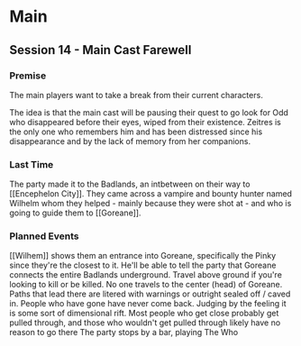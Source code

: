 # Main 


## Session 14 - Main Cast Farewell 

### Premise 
The main players want to take a break from their current characters.

The idea is that the main cast will be pausing their quest to go look for Odd who disappeared before their eyes, wiped from their existence.
Zeitres is the only one who remembers him and has been distressed since his disappearance and by the lack of memory from her companions.

### Last Time 
The party made it to the Badlands, an intbetween on their way to [[Encephelon City]]. They came across a vampire and bounty hunter named Wilhelm whom they helped - mainly because they were shot at - and who is going to guide them to [[Goreane]].

### Planned Events 
[[Wilhem]] shows them an entrance into Goreane, specifically the Pinky since they're the closest to it.
	He'll be able to tell the party that Goreane connects the entire Badlands underground. Travel above ground if you're looking to kill or be killed.
	No one travels to the center (head)  of Goreane. Paths that lead there are litered with warnings or outright sealed off / caved in. People who have gone have never come back. Judging by the feeling it is some sort of dimensional rift. Most people who get close probably get pulled through, and those who wouldn't get pulled through likely have no reason to go there
The party stops by a bar, playing The Who
